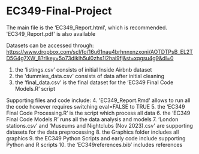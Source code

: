 # EC349-Final-Project
The main file is the ‘EC349_Report.html', which is recommended. 'EC349_Report.pdf' is also available

Datasets can be accessed through: https://www.dropbox.com/scl/fo/16u61nau4brhnnxnzxoni/AOTDTPsB_EL2TD5G4g7XW_8?rlkey=5o73diklh5ul0zhs1l2hai9fj&st=xqgsu4g9&dl=0
1. the ‘listings.csv’ consists of initial Inside Airbnb dataset
2. the 'dummies_data.csv' consists of data after initial cleaning
3. the ‘final_data.csv’ is the final dataset for the ‘EC349 Final Code Models.R’ script

Supporting files and code include:
4. 'EC349_Report.Rmd' allows to run all the code however requires switching eval=FALSE to TRUE
5. the ‘EC349 Final Code Processing.R’ is the script which process all data
6. the ‘EC349 Final Code Models.R’ runs all the data analysis and models
7. ‘London stations.csv’ and ‘Museums and Nightclubs (Nov 2023).csv' are supporting datasets for the data preprocessing
8. the Graphics folder includes all graphics
9. the EC349 Python Scripts and early code include supporting Python and R scripts
10. the ‘EC349references.bib’ includes references
